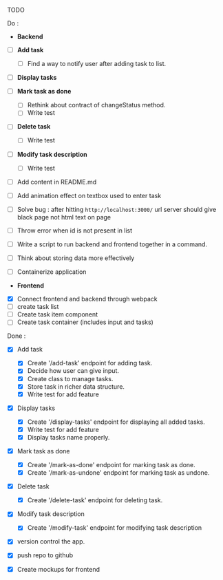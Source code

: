 TODO

Do :

* **Backend**
- [ ] **Add task**

  - [ ] Find a way to notify user after adding task to list.

- [ ] **Display tasks**
  
- [ ] **Mark task as done**

  - [ ] Rethink about contract of changeStatus method.
  - [ ] Write test

- [ ] **Delete task**

  - [ ] Write test

- [ ] **Modify task description**

  - [ ] Write test

- [ ] Add content in README.md
- [ ] Add animation effect on textbox used to enter task
- [ ] Solve bug : after hitting `http://localhost:3000/` url server should give black page not html text on page
- [ ] Throw error when id is not present in list
- [ ] Write a script to run backend and frontend together in a command.
- [ ] Think about storing data more effectively
- [ ] Containerize application

* **Frontend**

- [x] Connect frontend and backend through webpack
- [ ] create task list
- [ ] Create task item component
- [ ] Create task container (includes input and tasks)

Done :

- [x] Add task

  - [x] Create '/add-task' endpoint for adding task.
  - [x] Decide how user can give input.
  - [x] Create class to manage tasks.
  - [x] Store task in richer data structure.
  - [x] Write test for add feature

- [x] Display tasks

  - [x] Create '/display-tasks' endpoint for displaying all added tasks.
  - [x] Write test for add feature
  - [x] Display tasks name properly.

- [x] Mark task as done

  - [x] Create '/mark-as-done' endpoint for marking task as done.
  - [x] Create '/mark-as-undone' endpoint for marking task as undone.

- [x] Delete task

  - [x] Create '/delete-task' endpoint for deleting task.

- [x] Modify task description

  - [x] Create '/modify-task' endpoint for modifying task description

- [x] version control the app.
- [x] push repo to github
- [x] Create mockups for frontend
